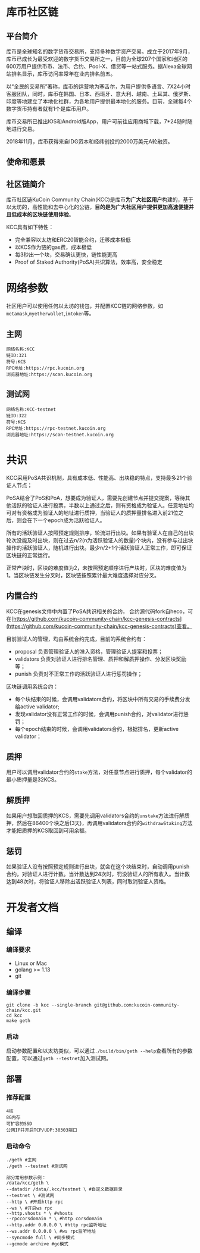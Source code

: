 # 库币社区链

## 平台简介
库币是全球知名的数字货币交易所，支持多种数字资产交易。成立于2017年9月，库币已成长为最受欢迎的数字货币交易所之一，目前为全球207个国家和地区的600万用户提供币币、法币、合约、Pool-X、借贷等一站式服务。据Alexa全球网站排名显示，库币访问率常年在业内排名前五。

以“全民的交易所”著称，库币的运营地为塞舌尔，为用户提供多语言、7X24小时客服团队，同时，库币在韩国、日本、西班牙、意大利、越南、土耳其、俄罗斯、印度等地建立了本地化社群，为各地用户提供最本地化的服务。目前，全球每4个数字货币持有者就有1个是库币用户。

库币交易所已推出IOS和Android版App，用户可前往应用商城下载，7*24随时随地进行交易。

2018年11月，库币获得来自IDG资本和经纬创投的2000万美元A轮融资。

## 使命和愿景

## 社区链简介
库币社区链KuCoin Community Chain(KCC)是库币**为广大社区用户**构建的，基于以太坊的，高性能和去中心化的公链，**目的是为广大社区用户提供更加高速便捷并且低成本的区块链使用体验**。

KCC具有如下特性：
- 完全兼容以太坊和ERC20智能合约，迁移成本极低
- 以KCS作为链的gas费，成本极低
- 每3秒出一个块，交易确认更快，链性能更高
- Proof of Staked Authority(PoSA)共识算法，效率高，安全稳定

# 网络参数
社区用户可以使用任何以太坊的钱包，并配置KCC链的网络参数，如`metamask`,`myetherwallet`,`imtoken`等。

## 主网
```
网络名称:KCC
链ID:321
符号:KCS
RPC地址:https://rpc.kucoin.org
浏览器地址:https://scan.kucoin.org
```

## 测试网
```
网络名称:KCC-testnet
链ID:322
符号:KCS
RPC地址:https://rpc-testnet.kucoin.org
浏览器地址:https://scan-testnet.kucoin.org
```

# 共识
KCC采用PoSA共识机制，具有成本低、性能高、出块稳的特点，支持最多21个验证人节点；

PoSA结合了PoS和PoA，想要成为验证人，需要先创建节点并提交提案，等待其他活跃的验证人进行投票，半数以上通过之后，则有资格成为验证人。任意地址均可对有资格成为验证人的地址进行质押，当验证人的质押量排名进入前21位之后，则会在下一个epoch成为活跃验证人。

所有的活跃验证人按照预定规则排序，轮流进行出块。如果有验证人在自己的出块轮次没能及时出块，则在过去n/2(n为活跃验证人的数量)个块内，没有参与过出块操作的活跃验证人，随机进行出块。最少n/2+1个活跃验证人正常工作，即可保证区块链的正常运行。

正常产块时，区块的难度值为2，未按照预定顺序进行产块时，区块的难度值为1。当区块链发生分叉时，区块链按照累计最大难度选择对应分叉。

## 内置合约
KCC在genesis文件中内置了PoSA共识相关的合约，
合约源代码fork自heco，可在[https://github.com/kucoin-community-chain/kcc-genesis-contracts](https://github.com/kucoin-community-chain/kcc-genesis-contracts)查看。

目前验证人的管理，均由系统合约完成，目前的系统合约有：
- proposal 负责管理验证人的准入资格，管理验证人提案和投票；
- validators 负责对验证人进行排名管理、质押和解质押操作、分发区块奖励等；
- punish 负责对不正常工作的活跃验证人进行惩罚操作；

区块链调用系统合约：
- 每个块结束的时候，会调用validators合约，将区块中所有交易的手续费分发给active validator;
- 发现validator没有正常工作的时候，会调用punish合约，对validator进行惩罚；
- 每个epoch结束的时候，会调用validators合约，根据排名，更新active validator；


## 质押
用户可以调用validator合约的`stake`方法，对任意节点进行质押，每个validator的最小质押量是32KCS。

## 解质押
如果用户想取回质押的KCS，需要先调用validators合约的`unstake`方法进行解质押，然后在86400个块之后(3天)，再调用validators合约的`withdrawStaking`方法才能把质押的KCS取回到可用余额。

## 惩罚
如果验证人没有按照预定规则进行出块，就会在这个块结束时，自动调用punish合约，对验证人进行计数。当计数达到24次时，罚没验证人的所有收入。当计数达到48次时，将验证人移除出活跃验证人列表，同时取消验证人资格。

# 开发者文档

## 编译
### 编译要求
- Linux or Mac
- golang >= 1.13
- git

### 编译步骤
```
git clone -b kcc --single-branch git@github.com:kucoin-community-chain/kcc.git
cd kcc
make geth
```
### 启动
启动参数配置和以太坊类似，可以通过`./build/bin/geth --help`查看所有的参数配置，可以通过`geth --testnet`加入测试网。

## 部署

### 推荐配置
```
4核
8G内存
可扩容的SSD
公网IP并开启TCP/UDP:30303端口
```

### 启动命令
```
./geth #主网
./geth --testnet #测试网

部分常用参数示例：
/data/kcc/geth \
--datadir /data/.kcc/testnet \ #自定义数据目录
--testnet \ #测试网
--http \ #开启http rpc
--ws \ #开启ws rpc
--http.vhosts * \ #vhosts
--rpccorsdomain * \ #http corsdomain
--http.addr 0.0.0.0 \ #http rpc监听地址
--ws.addr 0.0.0.0 \ #ws rpc监听地址
--syncmode full \ #同步模式
--gcmode archive #gc模式
```